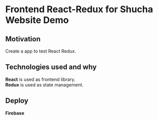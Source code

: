 # Frontend React-Redux for Shucha Website Demo

## Motivation
Create a app to test React Redux.

## Technologies used and why
**React** is used as frontend library.  
**Redux** is used as state management.

## Deploy
**Firebase**
